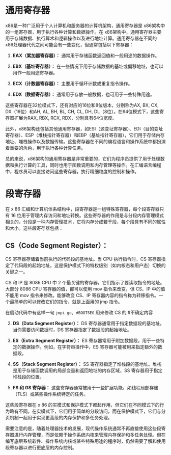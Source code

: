 # 通用寄存器

x86是一种广泛用于个人计算机和服务器的计算机架构，通用寄存器是 x86架构中的一组寄存器，用于执行各种计算和数据操作。在 x86架构中，通用寄存器主要用于存储数据、执行算术和逻辑操作以及进行地址计算。通用寄存器在不同的 x86处理器代代之间可能会有一些变化，但通常包括以下寄存器：

1. **EAX（累加器寄存器）：** 通常用于存储函数返回值和一般用途的数据操作。

2. **EBX（基址寄存器）：** 在一些情况下用于存储数据的基址或偏移地址，也可以用作一般用途寄存器。

3. **ECX（计数器寄存器）：** 主要用于循环计数或重复指令操作。

4. **EDX（数据寄存器）：** 通常用于存放一般数据，也可用于一些特殊用途。

这些寄存器在32位模式下，还有对应的16位和8位版本，分别称为AX, BX, CX, DX（16位）和AH, AL, BH, BL, CH, CL, DH, DL（8位）。在64位模式下，这些寄存器扩展为RAX, RBX, RCX, RDX，分别具有64位宽度。

此外，x86架构还包括其他通用寄存器，如ESI（源变址寄存器）、EDI（目的变址寄存器）、ESP（堆栈指针寄存器）和EBP（基址指针寄存器），它们用于存储内存地址、堆栈操作以及数据传输。这些寄存器在不同的编程语言和操作系统中都扮演着重要的角色，用于执行各种计算任务。

总的来说，x86架构的通用寄存器是非常重要的，它们为程序员提供了用于处理数据和执行计算的工具，同时也用于函数调用和内存管理等操作。在汇编语言编程中，程序员可以直接访问这些寄存器，执行精细粒度的控制和操作。

# 段寄存器

在 x 86 汇编和计算机体系结构中，段寄存器是一组特殊寄存器，每个段寄存器只有 16 位用于管理内存访问和地址转换。这些寄存器的作用是与分段内存管理模式相关的，分段是一种内存管理技术，它将内存分成若干段，每个段具有不同的属性和大小。这些段寄存器包括：
##  **CS（Code Segment Register）：**

CS 寄存器存储着当前执行的代码段的基地址。当 CPU 执行指令时，CS 寄存器指定了代码段的起始地址。这是保护模式下的特权级别（如内核态和用户态）切换的关键之一。

CS 和 IP 是 8086 CPU 中 2 个最关键的寄存器。它们指示了要读取指令的地址。大部分 8086 CPU 寄存器的值，都可以使用 mov 指令来改变，但 CS、IP 中的值不能用 mov 指令来修改。能够改变 CS、IP 寄存器内容的指令称为转移指令。一个最简单的可以修改它们的指令，就是上面用的 jmp 指令。

在启动代码中有这样一句 `jmpi go, #BOOTSEG` 用来修改 CS 的 #不确定内容

2. **DS（Data Segment Register）：** DS 寄存器通常用于指定数据段的基地址。当你需要访问数据时，DS 寄存器指定了数据段的起始地址。

3. **ES（Extra Segment Register）：** ES 寄存器常用于附加数据段，用于一些特定的数据操作。例如，在字符串操作中，ES 寄存器可能被用来指定额外的数据段。

4. **SS（Stack Segment Register）：** SS 寄存器指定了堆栈段的基地址。堆栈是用于存储函数调用的局部变量和返回地址的内存区域，SS 寄存器用于指定堆栈段的位置。

5. **FS 和 GS 寄存器：** 这些寄存器通常被用于一些扩展功能，如线程局部存储（TLS）或某些操作系统特定的任务。

这些段寄存器在 x 86 的实模式和保护模式下都起作用，但它们在不同模式下的行为略有不同。在实模式下，它们用于简单的分段访问，而在保护模式下，它们与分页机制一起用于实现更高级的内存保护和多任务处理。

需要注意的是，随着处理器技术的发展，现代操作系统通常不再直接使用这些段寄存器进行内存管理，而是依赖于操作系统内核来管理内存保护和多任务处理。但在编写底层系统软件、操作系统内核或某些特殊用途的程序时，仍然需要了解和使用段寄存器以进行更底层的内存控制。